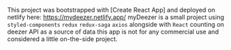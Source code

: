 This project was bootstrapped with [Create React App] and deployed on netlify here: https://mydeezer.netlify.app/ 
myDeezer is a small project using `styled-components` `redux` `redux-saga` `axios` alongside with `React`
counting on deezer API as a source of data this app is not for any commercial use and considered a little on-the-side project.  
